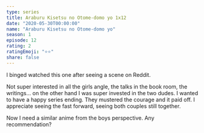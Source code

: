 ```yaml
---
type: series
title: Araburu Kisetsu no Otome-domo yo 1x12
date: "2020-05-30T00:00:00"
name: "Araburu Kisetsu no Otome-domo yo"
season: 1
episode: 12
rating: 2
ratingEmoji: "⭐️⭐️"
share: false
---
```


I binged watched this one after seeing a scene on Reddit.

Not super interested in all the girls angle, the talks in the book room, the writings... on the other hand I was super invested in the two dudes. I wanted to have a happy series ending. They mustered the courage and it paid off. I appreciate seeing the fast forward, seeing both couples still together.

Now I need a similar anime from the boys perspective. Any recommendation?
